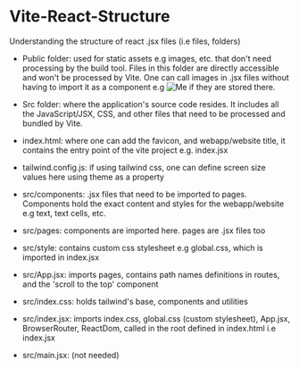# Vite-React-Structure
Understanding the structure of react .jsx files (i.e files, folders)

- Public folder: used for static assets e.g images, etc. that don't need processing by the build tool. Files in this folder are directly accessible and won't be processed by Vite. One can call images in .jsx files without having to import it as a component e.g  <img src="/ats_website/raleigh.jpg" alt="Me" className="object-cover w-full h-full" /> if they are stored there.
  
- Src folder: where the application's source code resides. It includes all the JavaScript/JSX, CSS, and other files that need to be processed and bundled by Vite.
  
- index.html: where one can add the favicon, and webapp/website title, it contains the entry point of the vite project e.g. index.jsx
  
- tailwind.config.js: if using tailwind css, one can define screen size values here using theme as a property
  
- src/components: .jsx files that need to be imported to pages. Components hold the exact content and styles for the webapp/website e.g text, text cells, etc.
  
- src/pages: components are imported here. pages are .jsx files too
  
- src/style: contains custom css stylesheet e.g global.css, which is imported in index.jsx
  
- src/App.jsx: imports pages, contains path names definitions in routes,  and the 'scroll to the top' component
  
- src/index.css: holds tailwind's base, components and utilities 
  
- src/index.jsx: imports index.css, global.css (custom stylesheet), App.jsx, BrowserRouter, ReactDom, called in the root defined in index.html i.e index.jsx
  
- src/main.jsx: (not needed)
